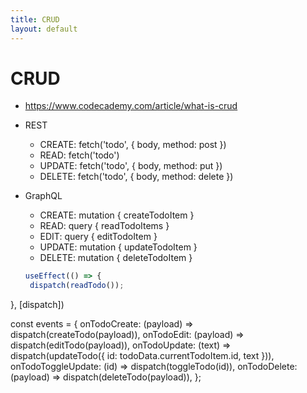 ```yaml
---
title: CRUD
layout: default
---
```


# CRUD

- https://www.codecademy.com/article/what-is-crud
 - REST
   - CREATE: fetch('todo', { body, method: post })
   - READ: fetch('todo')
   - UPDATE: fetch('todo', { body, method: put })
   - DELETE: fetch('todo', { body, method: delete })
 - GraphQL
   - CREATE: mutation { createTodoItem }
   - READ: query { readTodoItems } 
   - EDIT: query { editTodoItem }
   - UPDATE: mutation { updateTodoItem }
   - DELETE: mutation { deleteTodoItem }

   ```jsx
   useEffect(() => {
    dispatch(readTodo());
  }, [dispatch])

   const events = {
    onTodoCreate: (payload) => dispatch(createTodo(payload)),
    onTodoEdit: (payload) => dispatch(editTodo(payload)),
    onTodoUpdate: (text) =>
      dispatch(updateTodo({ id: todoData.currentTodoItem.id, text })),
    onTodoToggleUpdate: (id) => dispatch(toggleTodo(id)),
    onTodoDelete: (payload) => dispatch(deleteTodo(payload)),
  };
  ```
